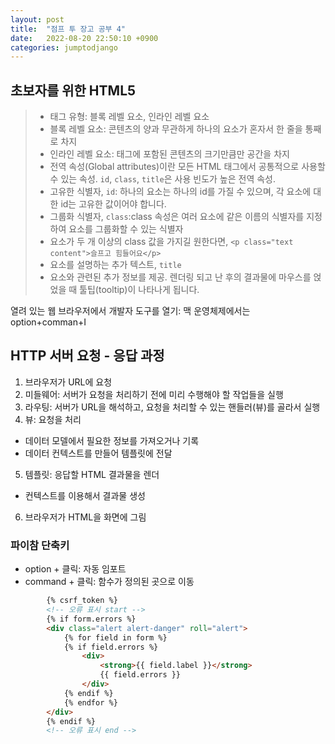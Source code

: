 ```yaml
---
layout: post
title:  "점프 투 장고 공부 4"
date:   2022-08-20 22:50:10 +0900
categories: jumptodjango
---
```


## 초보자를 위한 HTML5
> * 태그 유형: 블록 레벨 요소, 인라인 레벨 요소
> * 블록 레벨 요소: 콘텐츠의 양과 무관하게 하나의 요소가 혼자서 한 줄을 통째로 차지
> * 인라인 레벨 요소: 태그에 포함된 콘텐츠의 크기만큼만 공간을 차지
> * 전역 속성(Global attributes)이란 모든 HTML 태그에서 공통적으로 사용할 수 있는 속성. `id`, `class`, `title`은 사용 빈도가 높은 전역 속성.
> * 고유한 식별자, `id`: 하나의 요소는 하나의 id를 가질 수 있으며, 각 요소에 대한 id는 고유한 값이어야 합니다. 
> * 그룹화 식별자, `class`:class 속성은 여러 요소에 같은 이름의 식별자를 지정하여 요소를 그룹화할 수 있는 식별자
> * 요소가 두 개 이상의 class 값을 가지길 원한다면,  `<p class="text content">슬프고 힘들어요</p>`
> * 요소를 설명하는 추가 텍스트, `title`
> * 요소와 관련된 추가 정보를 제공. 렌더링 되고 난 후의 결과물에 마우스를 얹었을 때 툴팁(tooltip)이 나타나게 됩니다.


열려 있는 웹 브라우저에서 개발자 도구를 열기: 맥 운영체제에서는 option+comman+I



## HTTP 서버 요청 - 응답 과정

1. 브라우저가 URL에 요청
2. 미들웨어: 서버가 요청을 처리하기 전에 미리 수행해야 할 작업들을 실행
3. 라우팅: 서버가 URL을 해석하고, 요청을 처리할 수 있는 핸들러(뷰)를 골라서 실행
4. 뷰: 요청을 처리
 * 데이터 모델에서 필요한 정보를 가져오거나 기록 
 * 데이터 컨텍스트를 만들어 템플릿에 전달
5. 템플릿: 응답할 HTML 결과물을 렌더
 * 컨텍스트를 이용해서 결과물 생성
6. 브라우저가 HTML을 화면에 그림


### 파이참 단축키
* option + 클릭: 자동 임포트
* command + 클릭: 함수가 정의된 곳으로 이동


```html
        {% csrf_token %}
        <!-- 오류 표시 start -->
        {% if form.errors %}
        <div class="alert alert-danger" roll="alert">
            {% for field in form %}
            {% if field.errors %}
                <div>
                    <strong>{{ field.label }}</strong>
                    {{ field.errors }}
                </div>
            {% endif %}
            {% endfor %}
        </div>
        {% endif %}
        <!-- 오류 표시 end -->
```
